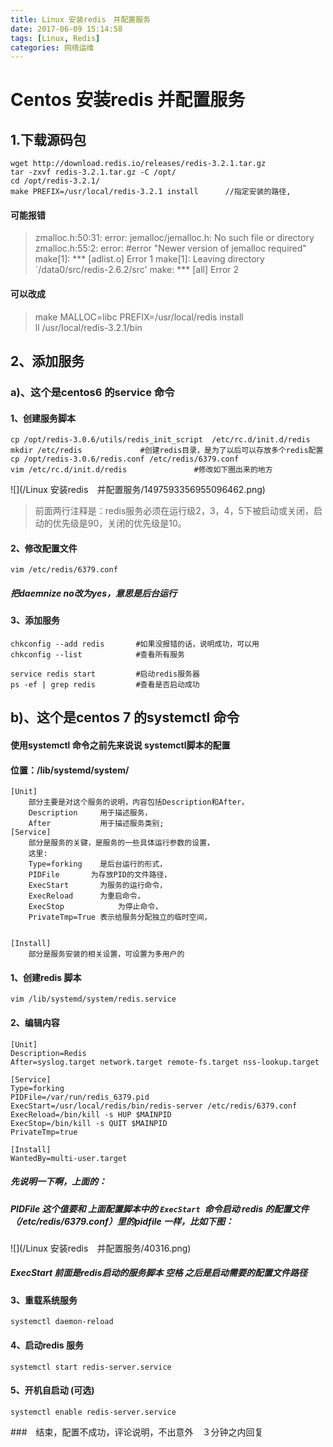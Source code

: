 ```yaml
---
title: Linux 安装redis　并配置服务
date: 2017-06-09 15:14:58
tags: [Linux, Redis]
categories: 网络运维
---
```

# Centos 安装redis 并配置服务

## 1.下载源码包

```
wget http://download.redis.io/releases/redis-3.2.1.tar.gz
tar -zxvf redis-3.2.1.tar.gz -C /opt/
cd /opt/redis-3.2.1/
make PREFIX=/usr/local/redis-3.2.1 install      //指定安装的路径,
```
#### 可能报错
> zmalloc.h:50:31: error: jemalloc/jemalloc.h: No such file or directory
zmalloc.h:55:2: error: #error "Newer version of jemalloc required"
make[1]: *** [adlist.o] Error 1
make[1]: Leaving directory `/data0/src/redis-2.6.2/src'
make: *** [all] Error 2

#### 可以改成
> make MALLOC=libc PREFIX=/usr/local/redis install   
ll /usr/local/redis-3.2.1/bin

## 2、添加服务
### a)、这个是centos6 的service 命令
#### 1、创建服务脚本
```
cp /opt/redis-3.0.6/utils/redis_init_script  /etc/rc.d/init.d/redis
mkdir /etc/redis             #创建redis目录，是为了以后可以存放多个redis配置  
cp /opt/redis-3.0.6/redis.conf /etc/redis/6379.conf      
vim /etc/rc.d/init.d/redis               #修改如下圈出来的地方
```
![](/Linux 安装redis　并配置服务/1497593356955096462.png)

> 前面两行注释是：redis服务必须在运行级2，3，4，5下被启动或关闭，启动的优先级是90，关闭的优先级是10。

#### 2、修改配置文件
```
vim /etc/redis/6379.conf  
```
##### 把daemnize no改为yes，意思是后台运行

#### 3、添加服务

```
chkconfig --add redis   	#如果没报错的话，说明成功，可以用
chkconfig --list        	#查看所有服务

service redis start         #启动redis服务器
ps -ef | grep redis         #查看是否启动成功
```

## b)、这个是centos 7 的systemctl 命令
#### 使用systemctl 命令之前先来说说 systemctl脚本的配置
#### 位置：/lib/systemd/system/
```
[Unit]
	部分主要是对这个服务的说明，内容包括Description和After，
	Description		用于描述服务，
	After			用于描述服务类别;
[Service]
	部分是服务的关键，是服务的一些具体运行参数的设置，
	这里:
	Type=forking	是后台运行的形式，
	PIDFile		  为存放PID的文件路径，
	ExecStart		为服务的运行命令，
	ExecReload		为重启命令，
	ExecStop			为停止命令，
	PrivateTmp=True	表示给服务分配独立的临时空间，
	

[Install]
	部分是服务安装的相关设置，可设置为多用户的
```
#### 1、创建redis 脚本
```
vim /lib/systemd/system/redis.service
```
#### 2、编辑内容
```
[Unit]
Description=Redis
After=syslog.target network.target remote-fs.target nss-lookup.target

[Service]
Type=forking
PIDFile=/var/run/redis_6379.pid
ExecStart=/usr/local/redis/bin/redis-server /etc/redis/6379.conf
ExecReload=/bin/kill -s HUP $MAINPID
ExecStop=/bin/kill -s QUIT $MAINPID
PrivateTmp=true

[Install]
WantedBy=multi-user.target

```

##### 先说明一下啊，上面的：
##### PIDFile   这个值要和 上面配置脚本中的 `ExecStart `命令启动 redis 的配置文件（/etc/redis/6379.conf）里的pidfile 一样，比如下图：
![](/Linux 安装redis　并配置服务/40316.png)

##### ExecStart 前面是redis启动的服务脚本 空格 之后是启动需要的配置文件路径

#### 3、重载系统服务
```
systemctl daemon-reload
```

#### 4、启动redis 服务
```
systemctl start redis-server.service 
```

#### 5、开机自启动 (可选)
```
systemctl enable redis-server.service
```
###　结束，配置不成功，评论说明，不出意外　３分钟之内回复